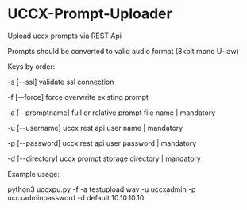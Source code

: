 # UCCX-Prompt-Uploader
Upload uccx prompts via REST Api


Prompts should be converted to valid audio format (8kbit mono U-law)


Keys by order:


-s [--ssl] validate ssl connection

-f [--force] force overwrite existing prompt

-a [--promptname] full or relative prompt file name | mandatory

-u [--username] uccx rest api user name            | mandatory

-p [--password] uccx rest api user password        | mandatory

-d [--directory] uccx prompt storage directory     | mandatory


Example usage:


python3 uccxpu.py -f -a testupload.wav -u uccxadmin -p uccxadminpassword -d default 10.10.10.10
